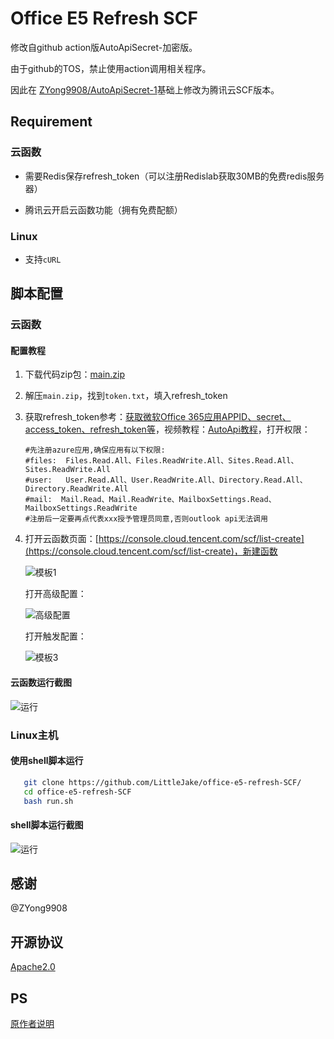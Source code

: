 # Office E5 Refresh SCF
修改自github action版AutoApiSecret-加密版。

由于github的TOS，禁止使用action调用相关程序。

因此在 [ZYong9908/AutoApiSecret-1](https://github.com/ZYong9908/AutoApiSecret-1)基础上修改为腾讯云SCF版本。



## Requirement

### 云函数

- 需要Redis保存refresh_token（可以注册Redislab获取30MB的免费redis服务器）

- 腾讯云开启云函数功能（拥有免费配额）

### Linux

- 支持`cURL`


## 脚本配置

### 云函数

#### 配置教程

1. 下载代码zip包：[main.zip](https://github.com/LittleJake/office-e5-refresh-SCF/archive/refs/heads/main.zip)

2. 解压`main.zip`，找到`token.txt`，填入refresh_token

3. 获取refresh_token参考：[获取微软Office 365应用APPID、secret、access_token、refresh_token等](https://blog.littlejake.net/archives/481/)，视频教程：[AutoApi教程](https://www.bilibili.com/video/av95688306/)，打开权限：

   ```
   #先注册azure应用,确保应用有以下权限:
   #files:	Files.Read.All、Files.ReadWrite.All、Sites.Read.All、Sites.ReadWrite.All
   #user:	User.Read.All、User.ReadWrite.All、Directory.Read.All、Directory.ReadWrite.All
   #mail:  Mail.Read、Mail.ReadWrite、MailboxSettings.Read、MailboxSettings.ReadWrite
   #注册后一定要再点代表xxx授予管理员同意,否则outlook api无法调用
   ```

4. 打开云函数页面：[https://console.cloud.tencent.com/scf/list-create](https://console.cloud.tencent.com/scf/list-create)，新建函数

   ![模板1](https://cdn.jsdelivr.net/gh/LittleJake/blog-static-files@imgs/imgs/20210828210618.png)

   打开高级配置：

   ![高级配置](https://cdn.jsdelivr.net/gh/LittleJake/blog-static-files@imgs/imgs/20210828210929.png)

   打开触发配置：

   ![模板3](https://cdn.jsdelivr.net/gh/LittleJake/blog-static-files@imgs/imgs/20210828211214.png)

#### 云函数运行截图

![运行](https://cdn.jsdelivr.net/gh/LittleJake/blog-static-files@imgs/imgs/20210828211457.png)


### Linux主机

#### 使用shell脚本运行

```bash
   git clone https://github.com/LittleJake/office-e5-refresh-SCF/
   cd office-e5-refresh-SCF
   bash run.sh
```

#### shell脚本运行截图

![运行](https://cdn.jsdelivr.net/gh/LittleJake/blog-static-files@imgs/imgs/20210928221336.png)

## 感谢

@ZYong9908


## 开源协议

[Apache2.0](LICENSE)


## PS

[原作者说明](README.old.md)
